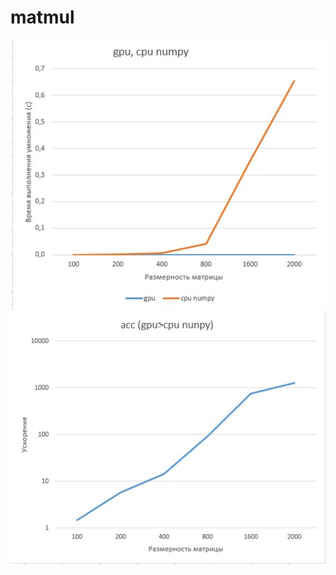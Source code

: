 # matmul
![](https://github.com/LexeyPivloy/hpc-pavlov/blob/main/matmul/compare.jpg)
![](https://github.com/LexeyPivloy/hpc-pavlov/blob/main/matmul/acc.jpg)

